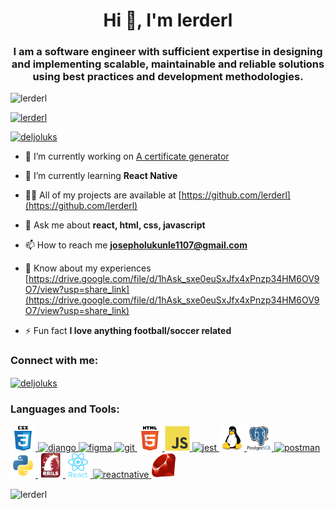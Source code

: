 <h1 align="center">Hi 👋, I'm lerderl</h1>
<h3 align="center">I am a software engineer with sufficient expertise in designing and implementing scalable, maintainable and reliable solutions using best practices and development methodologies.</h3>

<p align="left"> <img src="https://komarev.com/ghpvc/?username=lerderl&label=Profile%20views&color=0e75b6&style=flat" alt="lerderl" /> </p>

<p align="left"> <a href="https://github.com/ryo-ma/github-profile-trophy"><img src="https://github-profile-trophy.vercel.app/?username=lerderl" alt="lerderl" /></a> </p>

<p align="left"> <a href="https://twitter.com/deljoluks" target="blank"><img src="https://img.shields.io/twitter/follow/deljoluks?logo=twitter&style=for-the-badge" alt="deljoluks" /></a> </p>

- 🔭 I’m currently working on [A certificate generator](https://github.com/lerderl/certificategenerator.web)

- 🌱 I’m currently learning **React Native**

- 👨‍💻 All of my projects are available at [https://github.com/lerderl](https://github.com/lerderl)

- 💬 Ask me about **react, html, css, javascript**

- 📫 How to reach me **josepholukunle1107@gmail.com**

- 📄 Know about my experiences [https://drive.google.com/file/d/1hAsk_sxe0euSxJfx4xPnzp34HM6OV9O7/view?usp=share_link](https://drive.google.com/file/d/1hAsk_sxe0euSxJfx4xPnzp34HM6OV9O7/view?usp=share_link)

- ⚡ Fun fact **I love anything football/soccer related**

<h3 align="left">Connect with me:</h3>
<p align="left">
<a href="https://twitter.com/deljoluks" target="blank"><img align="center" src="https://raw.githubusercontent.com/rahuldkjain/github-profile-readme-generator/master/src/images/icons/Social/twitter.svg" alt="deljoluks" height="30" width="40" /></a>
</p>

<h3 align="left">Languages and Tools:</h3>
<p align="left"> <a href="https://www.w3schools.com/css/" target="_blank" rel="noreferrer"> <img src="https://raw.githubusercontent.com/devicons/devicon/master/icons/css3/css3-original-wordmark.svg" alt="css3" width="40" height="40"/> </a> <a href="https://www.djangoproject.com/" target="_blank" rel="noreferrer"> <img src="https://cdn.worldvectorlogo.com/logos/django.svg" alt="django" width="40" height="40"/> </a> <a href="https://www.figma.com/" target="_blank" rel="noreferrer"> <img src="https://www.vectorlogo.zone/logos/figma/figma-icon.svg" alt="figma" width="40" height="40"/> </a> <a href="https://git-scm.com/" target="_blank" rel="noreferrer"> <img src="https://www.vectorlogo.zone/logos/git-scm/git-scm-icon.svg" alt="git" width="40" height="40"/> </a> <a href="https://www.w3.org/html/" target="_blank" rel="noreferrer"> <img src="https://raw.githubusercontent.com/devicons/devicon/master/icons/html5/html5-original-wordmark.svg" alt="html5" width="40" height="40"/> </a> <a href="https://developer.mozilla.org/en-US/docs/Web/JavaScript" target="_blank" rel="noreferrer"> <img src="https://raw.githubusercontent.com/devicons/devicon/master/icons/javascript/javascript-original.svg" alt="javascript" width="40" height="40"/> </a> <a href="https://jestjs.io" target="_blank" rel="noreferrer"> <img src="https://www.vectorlogo.zone/logos/jestjsio/jestjsio-icon.svg" alt="jest" width="40" height="40"/> </a> <a href="https://www.linux.org/" target="_blank" rel="noreferrer"> <img src="https://raw.githubusercontent.com/devicons/devicon/master/icons/linux/linux-original.svg" alt="linux" width="40" height="40"/> </a> <a href="https://www.postgresql.org" target="_blank" rel="noreferrer"> <img src="https://raw.githubusercontent.com/devicons/devicon/master/icons/postgresql/postgresql-original-wordmark.svg" alt="postgresql" width="40" height="40"/> </a> <a href="https://postman.com" target="_blank" rel="noreferrer"> <img src="https://www.vectorlogo.zone/logos/getpostman/getpostman-icon.svg" alt="postman" width="40" height="40"/> </a> <a href="https://www.python.org" target="_blank" rel="noreferrer"> <img src="https://raw.githubusercontent.com/devicons/devicon/master/icons/python/python-original.svg" alt="python" width="40" height="40"/> </a> <a href="https://rubyonrails.org" target="_blank" rel="noreferrer"> <img src="https://raw.githubusercontent.com/devicons/devicon/master/icons/rails/rails-original-wordmark.svg" alt="rails" width="40" height="40"/> </a> <a href="https://reactjs.org/" target="_blank" rel="noreferrer"> <img src="https://raw.githubusercontent.com/devicons/devicon/master/icons/react/react-original-wordmark.svg" alt="react" width="40" height="40"/> </a> <a href="https://reactnative.dev/" target="_blank" rel="noreferrer"> <img src="https://reactnative.dev/img/header_logo.svg" alt="reactnative" width="40" height="40"/> </a> <a href="https://www.ruby-lang.org/en/" target="_blank" rel="noreferrer"> <img src="https://raw.githubusercontent.com/devicons/devicon/master/icons/ruby/ruby-original.svg" alt="ruby" width="40" height="40"/> </a> </p>

<!-- <p><img align="left" src="https://github-readme-stats.vercel.app/api/top-langs?username=lerderl&show_icons=true&locale=en&layout=compact" alt="lerderl" /></p>

<p>&nbsp;<img align="center" src="https://github-readme-stats.vercel.app/api?username=lerderl&show_icons=true&locale=en" alt="lerderl" /></p>
 -->
<p><img align="center" src="https://github-readme-streak-stats.herokuapp.com/?user=lerderl&" alt="lerderl" /></p>
